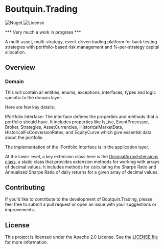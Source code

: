 # Boutquin.Trading

![Nuget](https://img.shields.io/nuget/vpre/boutquin.trading.domain?style=for-the-badge) ![License](https://img.shields.io/github/license/boutquin/boutquin.trading?style=for-the-badge)

*** Very much a work in progress ***

A multi-asset, multi-strategy, event-driven trading platform for back testing strategies with portfolio-based risk management and %-per-strategy capital allocation.

## Overview

### Domain

This will contain all entities, enums, exceptions, interfaces, types and logic specific to the domain layer.

Here are few key details:

IPortfolio Interface: The interface defines the properties and methods that a portfolio should have. It includes properties like IsLive, EventProcessor, Broker, Strategies, AssetCurrencies, HistoricalMarketData, HistoricalFxConversionRates, and EquityCurve which give essential data about the portfolio.

The implementation of the IPortfolio Interface is in the application layer.

At the lower level, a key extension class here is the [DecimalArrayExtensions class](./doc/DecimalArrayExtensions.md), a static class that provides extension methods for working with arrays of decimal values. It includes methods for calculating the Sharpe Ratio and Annualized Sharpe Ratio of daily returns for a given array of decimal values.

## Contributing

If you'd like to contribute to the development of Boutquin.Trading, please feel free to submit a pull request or open an issue with your suggestions or improvements.

## License

This project is licensed under the Apache 2.0 License. See the [LICENSE file](https://github.com/boutquin/Boutquin.Trading/blob/master/LICENSE.txt) for more information.
